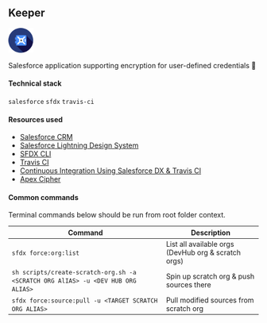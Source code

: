 ## Keeper

<img src="https://github.com/awesomeandrey/keeper/blob/master/public/logo.png" alt="Keeper logo" width="50" height="50"/>

Salesforce application supporting encryption for user-defined credentials :closed_lock_with_key:

#### Technical stack

`salesforce` `sfdx` `travis-ci`

#### Resources used

- [Salesforce CRM](https://www.salesforce.com)
- [Salesforce Lightning Design System](https://www.lightningdesignsystem.com)
- [SFDX CLI](https://developer.salesforce.com/tools/sfdxcli)
- [Travis CI](https://travis-ci.org)
- [Continuous Integration Using Salesforce DX & Travis CI](https://trailhead.salesforce.com/content/learn/modules/sfdx_travis_ci)
- [Apex Cipher](https://medium.com/@krissparks/apex-aes256-bit-encryption-f3434080eea7)

#### Common commands

Terminal commands below should be run from root folder context.

| Command | Description |
| ----- | ----- |
| `sfdx force:org:list` | List all available orgs (DevHub org & scratch orgs) |
| `sh scripts/create-scratch-org.sh -a <SCRATCH ORG AlIAS> -u <DEV HUB ORG ALIAS>` | Spin up scratch org & push sources there |
| `sfdx force:source:pull -u <TARGET SCRATCH ORG ALIAS>` | Pull modified sources from scratch org |